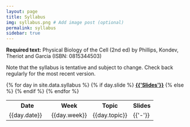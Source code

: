 ```yaml
---
layout: page
title: Syllabus
img: syllabus.png # Add image post (optional)
permalink: syllabus
sidebar: true
---
```




<b>Required text:</b> Physical Biology of the Cell (2nd ed) by Phillips, Kondev, Theriot and Garcia (ISBN: 0815344503)



Note that the syllabus is tentative and subject to change. Check back regularly for the most recent version.

<table>
<tr>
    <th style="width:100px"><b>Date</b></th>
    <th style="width:70px"><b>Week  </b></th>
    <th><b>Topic</b></th>
    <th><b>Slides</b></th>
</tr>
{% for day in site.data.syllabus %}
<tr>
    <td>{{day.date}}  </td>
    <td>{{day.week}}  </td>
    <td>{{day.topic}}</td>
  {% if day.slide %} 
  <a href="http://rpdata.caltech.edu/courses/aph161/protected/2020/slides/{{day.slide}}"><b class="post-title">{{'Slides'}}</b></a>
  {% else %}
  <td> {{'-'}} </td>
  {% endif %}
</tr>
{% endfor %}
</table>